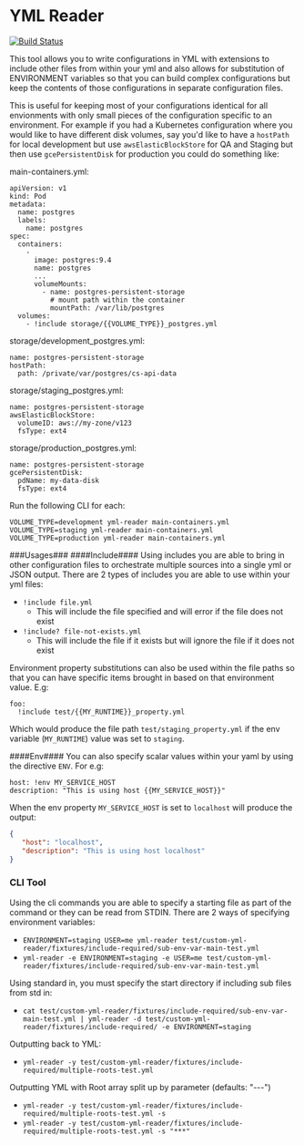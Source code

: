 YML Reader
==========
[![Build Status](https://travis-ci.org/jono-tt/yml-reader.svg)](https://travis-ci.org/jono-tt/yml-reader)

This tool allows you to write configurations in YML with extensions to include other files from within your yml and also allows for substitution of ENVIRONMENT variables so that you can build complex configurations but keep the contents of those configurations in separate configuration files.

This is useful for keeping most of your configurations identical for all envionments with only small pieces of the configuration specific to an environment. For example if you had a Kubernetes configuration where you would like to have different disk volumes, say you'd like to have a `hostPath` for local development but use `awsElasticBlockStore` for QA and Staging but then use `gcePersistentDisk` for production you could do something like:

main-containers.yml:
```
apiVersion: v1
kind: Pod
metadata:
  name: postgres
  labels: 
    name: postgres
spec: 
  containers: 
    -
      image: postgres:9.4
      name: postgres
      ...
      volumeMounts:
        - name: postgres-persistent-storage
          # mount path within the container
          mountPath: /var/lib/postgres
  volumes:
    - !include storage/{{VOLUME_TYPE}}_postgres.yml

```

storage/development_postgres.yml:
```
name: postgres-persistent-storage
hostPath:
  path: /private/var/postgres/cs-api-data
```

storage/staging_postgres.yml:
```
name: postgres-persistent-storage
awsElasticBlockStore:
  volumeID: aws://my-zone/v123
  fsType: ext4
```

storage/production_postgres.yml:
```
name: postgres-persistent-storage
gcePersistentDisk:
  pdName: my-data-disk
  fsType: ext4
```

Run the following CLI for each:
```
VOLUME_TYPE=development yml-reader main-containers.yml
VOLUME_TYPE=staging yml-reader main-containers.yml
VOLUME_TYPE=production yml-reader main-containers.yml
```

###Usages###
####Include####
Using includes you are able to bring in other configuration files to orchestrate multiple sources into a single yml or JSON output. There are 2 types of includes you are able to use within your yml files:

- `!include file.yml`
  - This will include the file specified and will error if the file does not exist
- `!include? file-not-exists.yml`
  - This will include the file if it exists but will ignore the file if it does not exist

Environment property substitutions can also be used within the file paths so that you can have specific items brought in based on that environment value. E.g:
```
foo:
  !include test/{{MY_RUNTIME}}_property.yml
```
Which would produce the file path `test/staging_property.yml` if the env variable (`MY_RUNTIME`) value was set to `staging`.

####Env####
You can also specify scalar values within your yaml by using the directive `ENV`. For e.g:
```
host: !env MY_SERVICE_HOST
description: "This is using host {{MY_SERVICE_HOST}}"
```
When the env property `MY_SERVICE_HOST` is set to `localhost` will produce the output:
```JSON
{
   "host": "localhost",
   "description": "This is using host localhost"
}
```

### CLI Tool ###

Using the cli commands you are able to specify a starting file as part of the command or they can be read from STDIN.
There are 2 ways of specifying environment variables:

- `ENVIRONMENT=staging USER=me yml-reader test/custom-yml-reader/fixtures/include-required/sub-env-var-main-test.yml `
- `yml-reader -e ENVIRONMENT=staging -e USER=me test/custom-yml-reader/fixtures/include-required/sub-env-var-main-test.yml`

Using standard in, you must specify the start directory if including sub files from std in:
- `cat test/custom-yml-reader/fixtures/include-required/sub-env-var-main-test.yml | yml-reader -d test/custom-yml-reader/fixtures/include-required/ -e ENVIRONMENT=staging`


Outputting back to YML:
- `yml-reader -y test/custom-yml-reader/fixtures/include-required/multiple-roots-test.yml`

Outputting YML with Root array split up by parameter (defaults: "---")
- `yml-reader -y test/custom-yml-reader/fixtures/include-required/multiple-roots-test.yml -s`
- `yml-reader -y test/custom-yml-reader/fixtures/include-required/multiple-roots-test.yml -s "***"`




